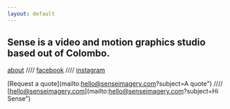 ```yaml
---
layout: default
---
```


## Sense is a video and motion graphics studio based out of Colombo. 

[about](/about) //// [facebook](https://www.facebook.com/senseimagery/) //// [instagram](https://www.instagram.com/senseimagery/)

 [Request a quote](mailto:hello@senseimagery.com?subject=A quote")     ////   [hello@senseimagery.com](mailto:hello@senseimagery.com?subject=Hi Sense")  


